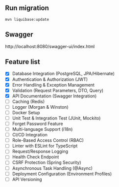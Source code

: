 ## Run migration
`mvn liquibase:update`

## Swagger
http://localhost:8080/swagger-ui/index.html

## Feature list
- [x] Database Integration (PostgreSQL, JPA/Hibernate)
- [x] Authentication & Authorization (JWT)
- [x] Error Handling & Exception Management
- [x] Validation (Request Parameters, DTO, Query)
- [x] API Documentation (Swagger Integration)
- [ ] Caching (Redis)
- [ ] Logger (Morgan & Winston)
- [ ] Docker Setup
- [ ] Unit Test & Integration Test (JUnit, Mockito)
- [ ] Forget Password Feature
- [ ] Multi-language Support (i18n)
- [ ] CI/CD Integration
- [ ] Role-Based Access Control (RBAC)
- [ ] Linter with ESLint for TypeScript
- [ ] Request/Response Logging
- [ ] Health Check Endpoint
- [ ] CSRF Protection (Spring Security)
- [ ] Asynchronous Task Handling (@Async)
- [ ] Deployment Configuration (Environment Profiles)
- [ ] API Versioning
